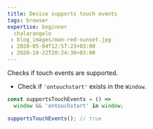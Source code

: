 ```yaml
---
title: Device supports touch events
tags: browser
expertise: beginner
  chalarangelo
 : blog_images/man-red-sunset.jpg
 : 2020-05-04T12:57:23+03:00
 : 2020-10-22T20:24:30+03:00
---
```


Checks if touch events are supported.

- Check if `'ontouchstart'` exists in the `Window`.

```js
const supportsTouchEvents = () =>
  window && 'ontouchstart' in window;
```

```js
supportsTouchEvents(); // true
```
